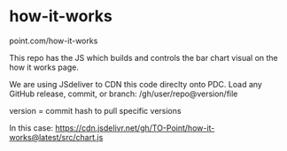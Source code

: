 # how-it-works
point.com/how-it-works

This repo has the JS which builds and controls the bar chart visual on the how it works page.

We are using JSdeliver to CDN this code direclty onto PDC.
Load any GitHub release, commit, or branch: /gh/user/repo@version/file

version = commit hash to pull specific versions

In this case:
https://cdn.jsdelivr.net/gh/TO-Point/how-it-works@latest/src/chart.js
